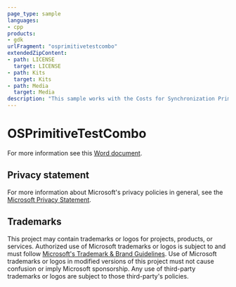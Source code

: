 ```yaml
---
page_type: sample
languages:
- cpp
products:
- gdk
urlFragment: "osprimitivetestcombo"
extendedZipContent:
- path: LICENSE
  target: LICENSE
- path: Kits
  target: Kits
- path: Media
  target: Media
description: "This sample works with the Costs for Synchronization Primitives entry in the Microsoft GDK documentation."
---
```


# OSPrimitiveTestCombo

For more information see this [Word document](https://github.com/microsoft/Xbox-GDK-Samples/blob/main/Samples/Tools/OSPrimitiveTestCombo/Readme.docx).

## Privacy statement

For more information about Microsoft's privacy policies in general, see the [Microsoft Privacy Statement](https://privacy.microsoft.com/privacystatement/).

## Trademarks

This project may contain trademarks or logos for projects, products, or services. Authorized use of Microsoft trademarks or logos is subject to and must follow [Microsoft's Trademark & Brand Guidelines](https://www.microsoft.com/en-us/legal/intellectualproperty/trademarks/usage/general). Use of Microsoft trademarks or logos in modified versions of this project must not cause confusion or imply Microsoft sponsorship. Any use of third-party trademarks or logos are subject to those third-party's policies.
